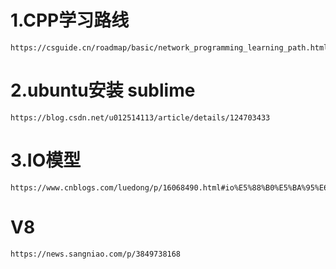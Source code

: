 # 1.CPP学习路线
```
https://csguide.cn/roadmap/basic/network_programming_learning_path.html#%E4%B8%80%E3%80%81%E4%BB%80%E4%B9%88%E6%98%AF%E7%BD%91%E7%BB%9C%E7%BC%96%E7%A8%8B
```
# 2.ubuntu安装 sublime
```
https://blog.csdn.net/u012514113/article/details/124703433
```
# 3.IO模型
```
https://www.cnblogs.com/luedong/p/16068490.html#io%E5%88%B0%E5%BA%95%E6%98%AF%E4%BB%80%E4%B9%88
```
# V8
```
https://news.sangniao.com/p/3849738168
```
